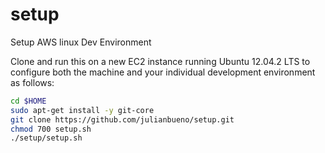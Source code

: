 setup
=====

Setup AWS linux Dev Environment

Clone and run this on a new EC2 instance running Ubuntu 12.04.2 LTS to
configure both the machine and your individual development environment as
follows:

```sh
cd $HOME
sudo apt-get install -y git-core
git clone https://github.com/julianbueno/setup.git
chmod 700 setup.sh
./setup/setup.sh
```
